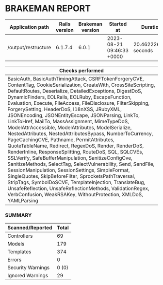 # BRAKEMAN REPORT

| Application path    | Rails version | Brakeman version | Started at                | Duration             |
|---------------------|---------------|------------------|---------------------------|----------------------|
| /output/restructure | 6.1.7.4       | 6.0.1            | 2023-08-21 09:46:33 +0000 | 20.462226568 seconds |

| Checks performed                                                                                                                                                                                                                                                                                                                                                                                                                                                                                                                                                                                                                                                                                                                                                                                                                                                                                                                                                                                                                                                                                                                                                    |
|---------------------------------------------------------------------------------------------------------------------------------------------------------------------------------------------------------------------------------------------------------------------------------------------------------------------------------------------------------------------------------------------------------------------------------------------------------------------------------------------------------------------------------------------------------------------------------------------------------------------------------------------------------------------------------------------------------------------------------------------------------------------------------------------------------------------------------------------------------------------------------------------------------------------------------------------------------------------------------------------------------------------------------------------------------------------------------------------------------------------------------------------------------------------|
| BasicAuth, BasicAuthTimingAttack, CSRFTokenForgeryCVE, ContentTag, CookieSerialization, CreateWith, CrossSiteScripting, DefaultRoutes, Deserialize, DetailedExceptions, DigestDoS, DynamicFinders, EOLRails, EOLRuby, EscapeFunction, Evaluation, Execute, FileAccess, FileDisclosure, FilterSkipping, ForgerySetting, HeaderDoS, I18nXSS, JRubyXML, JSONEncoding, JSONEntityEscape, JSONParsing, LinkTo, LinkToHref, MailTo, MassAssignment, MimeTypeDoS, ModelAttrAccessible, ModelAttributes, ModelSerialize, NestedAttributes, NestedAttributesBypass, NumberToCurrency, PageCachingCVE, Pathname, PermitAttributes, QuoteTableName, Redirect, RegexDoS, Render, RenderDoS, RenderInline, ResponseSplitting, RouteDoS, SQL, SQLCVEs, SSLVerify, SafeBufferManipulation, SanitizeConfigCve, SanitizeMethods, SelectTag, SelectVulnerability, Send, SendFile, SessionManipulation, SessionSettings, SimpleFormat, SingleQuotes, SkipBeforeFilter, SprocketsPathTraversal, StripTags, SymbolDoSCVE, TemplateInjection, TranslateBug, UnsafeReflection, UnsafeReflectionMethods, ValidationRegex, VerbConfusion, WeakRSAKey, WithoutProtection, XMLDoS, YAMLParsing |

### SUMMARY

| Scanned/Reported  | Total |
|-------------------|-------|
| Controllers       | 69    |
| Models            | 179   |
| Templates         | 374   |
| Errors            | 0     |
| Security Warnings | 0 (0) |
| Ignored Warnings  | 29    |



